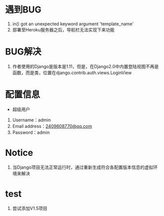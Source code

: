 # 遇到BUG
1. in() got an unexpected keyword argument 'template_name'
2. 部署至Heroku服务器之后，导航栏无法实现下来功能

# BUG解决
1. 作者使用的Django是版本是1.11，但是，在Django2.0中内置登陆视图不再是函数，而是类，位置在django.contrib.auth.views.LoginView


# 配置信息

* 超级用户

1. Username：admin
2. Email address：2409608770@qq.com
3. Password：admin

# Notice 
1. 当Django项目无法正常运行时，通过重新生成符合各配置版本信息的虚拟环境来解决


# test
1. 尝试添加V1.5项目